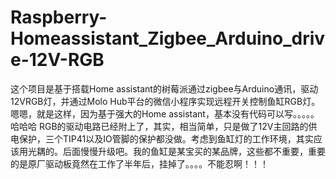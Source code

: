 # Raspberry-Homeassistant_Zigbee_Arduino_drive-12V-RGB
这个项目是基于搭载Home assistant的树莓派通过zigbee与Arduino通讯，驱动12VRGB灯，并通过Molo Hub平台的微信小程序实现远程开关控制鱼缸RGB灯。
嗯嗯，就是这样，因为基于强大的Home assistant，基本没有代码可以写。。。。。哈哈哈
RGB的驱动电路已经附上了，其实，相当简单，只是做了12V主回路的供电保护，三个TIP41以及IO管脚的保护都没做。考虑到鱼缸灯的工作环境，其实应该用光耦的。后面慢慢升级吧。我的鱼缸是某宝买的某品牌，这些都不重要，重要的是原厂驱动板竟然在工作了半年后，挂掉了。。。。不能忍啊！！！
